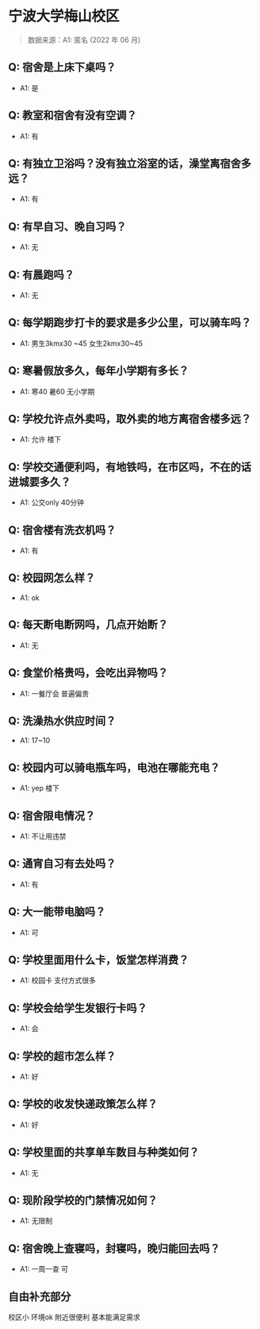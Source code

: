 # 宁波大学梅山校区

> 数据来源：A1: 匿名 (2022 年 06 月)

## Q: 宿舍是上床下桌吗？

- A1: 是

## Q: 教室和宿舍有没有空调？

- A1: 有

## Q: 有独立卫浴吗？没有独立浴室的话，澡堂离宿舍多远？

- A1: 有

## Q: 有早自习、晚自习吗？

- A1: 无

## Q: 有晨跑吗？

- A1: 无

## Q: 每学期跑步打卡的要求是多少公里，可以骑车吗？

- A1: 男生3kmx30 \~45 女生2kmx30\~45

## Q: 寒暑假放多久，每年小学期有多长？

- A1: 寒40 暑60 无小学期

## Q: 学校允许点外卖吗，取外卖的地方离宿舍楼多远？

- A1: 允许 楼下

## Q: 学校交通便利吗，有地铁吗，在市区吗，不在的话进城要多久？

- A1: 公交only 40分钟

## Q: 宿舍楼有洗衣机吗？

- A1: 有

## Q: 校园网怎么样？

- A1: ok

## Q: 每天断电断网吗，几点开始断？

- A1: 无

## Q: 食堂价格贵吗，会吃出异物吗？

- A1: 一餐厅会 普遍偏贵

## Q: 洗澡热水供应时间？

- A1: 17\~10

## Q: 校园内可以骑电瓶车吗，电池在哪能充电？

- A1: yep 楼下

## Q: 宿舍限电情况？

- A1: 不让用违禁

## Q: 通宵自习有去处吗？

- A1: 有

## Q: 大一能带电脑吗？

- A1: 可

## Q: 学校里面用什么卡，饭堂怎样消费？

- A1: 校园卡 支付方式很多

## Q: 学校会给学生发银行卡吗？

- A1: 会

## Q: 学校的超市怎么样？

- A1: 好

## Q: 学校的收发快递政策怎么样？

- A1: 好

## Q: 学校里面的共享单车数目与种类如何？

- A1: 无

## Q: 现阶段学校的门禁情况如何？

- A1: 无限制

## Q: 宿舍晚上查寝吗，封寝吗，晚归能回去吗？

- A1: 一周一查 可

## 自由补充部分

校区小 环境ok 附近很便利 基本能满足需求